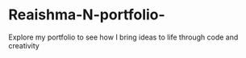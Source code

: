 # Reaishma-N-portfolio-
Explore my portfolio to see how I bring ideas to life through code and creativity 
